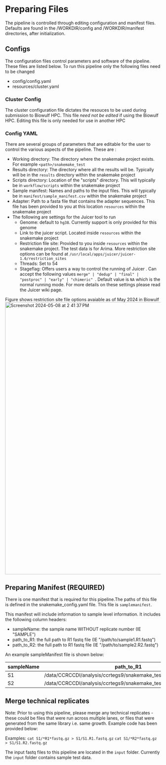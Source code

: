 # Preparing Files
The pipeline is controlled through editing configuration and manifest files. Defaults are found in the /WORKDIR/config and /WORKDIR/manifest directories, after initialization.

## Configs
The configuration files control parameters and software of the pipeline. These files are listed below. To run this pipeline only the following files need to be changed

- config/config.yaml
- resources/cluster.yaml 

### Cluster Config
The cluster configuration file dictates the resouces to be used during submission to Biowulf HPC. This file *need not be edited* if using the Biowulf HPC. Editing this file is only needed for use in another HPC

### Config YAML
There are several groups of parameters that are editable for the user to control the various aspects of the pipeline. These are :

- Working directory: The directory where the snakemake project exists. For example `<path>/snakemake_test`
- Results directory: The directory where all the results will be. Typically will be in the `results` directory within the snakemake project
- Scripts directory: Location of the "scripts" directory. This will typically be in `workflow/scripts` within the snakemake project
- Sample manifest: Names and paths to the input files. This will typically be in `manifest/sample_manifest.csv` within the snakemake project
- Adapter: Path to a fasta file that contains the adapter sequences. This file has been provided to you at this location `resources` within the snakemake project
- The following are settings for the Juicer tool to run
    - Genome: default to `hg38`. Currently support is only provided for this genome
    - Link to the juicer script. Located inside `resources` within the snakemake project
    - Restriction file site: Provided to you inside `resources` within the snakemake project. The test data is for Arima. More restriction site options can be found at `/usr/local/apps/juicer/juicer-1.6/restriction_sites`
    - Threads: Set to 54
    - Stageflag: Offers users a way to control the running of Juicer . Can accept the following values `merge" | "dedup" | "final" | "postproc" | "early" | "chimeric" `. Default value is `NA` which is the normal running mode. For more details on these settings please read the Juicer wiki page.

Figure shows restriction site file options avaiable as of May 2024 in Biowulf
<img width="878" alt="Screenshot 2024-05-08 at 2 41 37 PM" src="https://github.com/NCI-CCR-POB/fruitsc/assets/1800604/9affe61c-9d5f-49b8-bb88-2a792f1720fa">


## Preparing Manifest (REQUIRED)
There is one manifest that is required for this pipeline.The paths of this file is defined in the snakemake_config.yaml file. This file is `samplemanifest`.

This manifest will include information to sample level information. It includes the following column headers:

- sampleName: the sample name WITHOUT replicate number (IE "SAMPLE")
- path_to_R1: the full path to R1 fastq file (IE "/path/to/sample1.R1.fastq")
- path_to_R2: the full path to R1 fastq file (IE "/path/to/sample2.R2.fastq")

An example sampleManifest file is shown below:


| sampleName | path_to_R1                                                          | path_to_R2                                                          |
| ---------- | ------------------------------------------------------------------- | ------------------------------------------------------------------- |
| S1         | /data/CCRCCDI/analysis/ccrtegs9/snakemake_test/input/S1.R1.fastq.gz | /data/CCRCCDI/analysis/ccrtegs9/snakemake_test/input/S1.R2.fastq.gz |
| S2         | /data/CCRCCDI/analysis/ccrtegs9/snakemake_test/input/S2.R1.fastq.gz | /data/CCRCCDI/analysis/ccrtegs9/snakemake_test/input/S2.R2.fastq.gz |

## Merge technical replicates
Note: Prior to using this pipeline, please merge any technical replicates - these could be files that were run across multiple lanes, or files that were generated from the same library i.e. same growth. Example code has been provided below:

Examples:
`cat S1/*R1*fastq.gz > S1/S1.R1.fastq.gz`
`cat S1/*R2*fastq.gz > S1/S1.R2.fastq.gz`

The input fastq files to this pipeline are located in the `input` folder. Currently the `input` folder contains sample test data.
